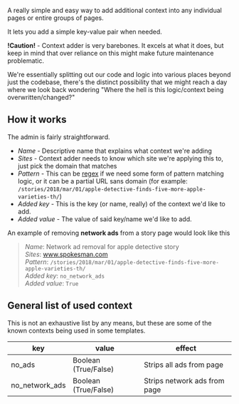 

A really simple and easy way to add additional context into any individual pages or entire groups of pages. 

It lets you add a simple key-value pair when needed.

**!Caution!** - Context adder is very barebones. It excels at what it does, but keep in mind that over reliance on this might make future maintenance problematic. 

We're essentially splitting out our code and logic into various places beyond just the codebase, there's the distinct possibility that we might reach a day where we look back wondering "Where the hell is this logic/context being overwritten/changed?"

## How it works

The admin is fairly straightforward.

* *Name* - Descriptive name that explains what context we're adding  
* *Sites* - Context adder needs to know which site we're applying this to, just pick the domain that matches  
* *Pattern* - This can be [regex](https://www.regexbuddy.com/regex.html) if we need some form of pattern matching logic, or it can be a partial URL sans domain (for example: `/stories/2018/mar/01/apple-detective-finds-five-more-apple-varieties-th/`)  
* *Added key* - This is the key (or name, really) of the context we'd like to add.   
* *Added value* - The value of said key/name we'd like to add.   

An example of removing **network ads** from a story page would look like this  
  
> *Name*: Network ad removal for apple detective story  
> *Sites*: www.spokesman.com  
> *Pattern*: `/stories/2018/mar/01/apple-detective-finds-five-more-apple-varieties-th/`  
> *Added key*: `no_network_ads`  
> *Added value*: `True`  



## General list of used context

This is not an exhaustive list by any means, but these are some of the known contexts being used in some templates.

|key             |value                          |effect                       
|----------------|-------------------------------|-----------------------------
|no_ads			 |Boolean (True/False)           |Strips all ads from page
|no_network_ads  |Boolean (True/False)           |Strips network ads from page 


<!--stackedit_data:
eyJoaXN0b3J5IjpbMTYxNjk0Nzc0Nl19
-->
